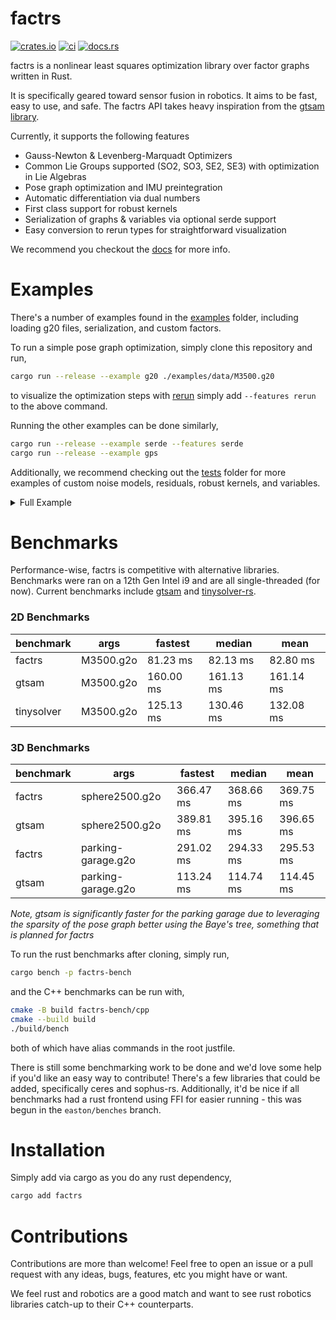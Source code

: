 # factrs

[![crates.io](https://img.shields.io/crates/v/factrs.svg)](https://crates.io/crates/factrs)
[![ci](https://github.com/rpl-cmu/factrs/actions/workflows/ci.yml/badge.svg)](https://github.com/rpl-cmu/factrs/actions/workflows/ci.yml)
[![docs.rs](https://docs.rs/factrs/badge.svg)](https://docs.rs/factrs)

factrs is a nonlinear least squares optimization library over factor graphs written in Rust.

It is specifically geared toward sensor fusion in robotics. It aims to be fast, easy to use, and safe. The factrs API takes heavy inspiration from the [gtsam library](https://gtsam.org/).

Currently, it supports the following features
- Gauss-Newton & Levenberg-Marquadt Optimizers
- Common Lie Groups supported (SO2, SO3, SE2, SE3) with optimization in Lie
  Algebras
- Pose graph optimization and IMU preintegration
- Automatic differentiation via dual numbers
- First class support for robust kernels
- Serialization of graphs & variables via optional serde support
- Easy conversion to rerun types for straightforward visualization

We recommend you checkout the [docs](https://docs.rs/factrs/latest/factrs/) for more info.

# Examples
There's a number of examples found in the [examples](/examples/) folder, including loading g20 files, serialization, and custom factors.

To run a simple pose graph optimization, simply clone this repository and run,
```bash
cargo run --release --example g20 ./examples/data/M3500.g20
```
to visualize the optimization steps with [rerun](https://rerun.io) simply add `--features rerun` to the above command.

Running the other examples can be done similarly,
```bash
cargo run --release --example serde --features serde
cargo run --release --example gps
``` 

Additionally, we recommend checking out the [tests](/tests/) folder for more examples of custom noise models, residuals, robust kernels, and variables.

<details>
<summary>Full Example</summary>

```rust
use factrs::{
    assign_symbols,
    core::{BetweenResidual, GaussNewton, Graph, Huber, PriorResidual, Values, SO2},
    fac,
    traits::*,
};

// Assign symbols to variable types
assign_symbols!(X: SO2);

fn main() {
    // Make all the values
    let mut values = Values::new();

    let x = SO2::from_theta(1.0);
    let y = SO2::from_theta(2.0);
    values.insert(X(0), SO2::identity());
    values.insert(X(1), SO2::identity());

    // Make the factors & insert into graph
    let mut graph = Graph::new();
    let res = PriorResidual::new(x.clone());
    let factor = fac![res, X(0)];
    graph.add_factor(factor);

    let res = BetweenResidual::new(y.minus(&x));
    let factor = fac![res, (X(0), X(1)), 0.1 as std, Huber::default()];
    // fac! is syntactic sugar for the following
    // let noise = GaussianNoise::from_scalar_sigma(0.1);
    // let factor = FactorBuilder::new2(res, X(0), X(1))
    //     .noise(GaussianNoise::from_scalar_sigma(0.1))
    //     .robust(Huber::default())
    //     .build();
    graph.add_factor(factor);

    // Optimize!
    let mut opt: GaussNewton = GaussNewton::new(graph);
    let result = opt.optimize(values).unwrap();
    println!("Results {:#}", result);
}
```
</details>

# Benchmarks
Performance-wise, factrs is competitive with alternative libraries. Benchmarks were ran on a 12th Gen Intel i9 and are all single-threaded (for now). Current benchmarks include [gtsam](https://github.com/borglab/gtsam/) and [tinysolver-rs](https://github.com/powei-lin/tiny-solver-rs).

### 2D Benchmarks
| benchmark  | args      | fastest   | median    | mean      |
|------------|-----------|-----------|-----------|-----------|
| factrs     | M3500.g2o | 81.23 ms  | 82.13 ms  | 82.80 ms  |
| gtsam      | M3500.g2o | 160.00 ms | 161.13 ms | 161.14 ms |
| tinysolver | M3500.g2o | 125.13 ms | 130.46 ms | 132.08 ms |


### 3D Benchmarks
| benchmark | args               | fastest   | median    | mean      |
|-----------|--------------------|-----------|-----------|-----------|
| factrs    | sphere2500.g2o     | 366.47 ms | 368.66 ms | 369.75 ms |
| gtsam     | sphere2500.g2o     | 389.81 ms | 395.16 ms | 396.65 ms |
| factrs    | parking-garage.g2o | 291.02 ms | 294.33 ms | 295.53 ms |
| gtsam     | parking-garage.g2o | 113.24 ms | 114.74 ms | 114.45 ms |

*Note, gtsam is significantly faster for the parking garage due to leveraging the sparsity of the pose graph better using the Baye's tree, something that is planned for factrs*

To run the rust benchmarks after cloning, simply run,
```bash
cargo bench -p factrs-bench
```
and the C++ benchmarks can be run with,
```bash
cmake -B build factrs-bench/cpp
cmake --build build
./build/bench
```

both of which have alias commands in the root justfile.

There is still some benchmarking work to be done and we'd love some help if you'd like an easy way to contribute! There's a few libraries that could be added, specifically ceres and sophus-rs. Additionally, it'd be nice if all benchmarks had a rust frontend using FFI for easier running - this was begun in the `easton/benches` branch.

# Installation
Simply add via cargo as you do any rust dependency,
```bash
cargo add factrs
```
</details>


# Contributions

Contributions are more than welcome! Feel free to open an issue or a pull request with any ideas, bugs, features, etc you might have or want. 

We feel rust and robotics are a good match and want to see rust robotics libraries catch-up to their C++ counterparts.